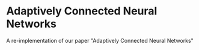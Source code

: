# Adaptively Connected Neural Networks
A re-implementation of our paper "Adaptively Connected Neural Networks"
